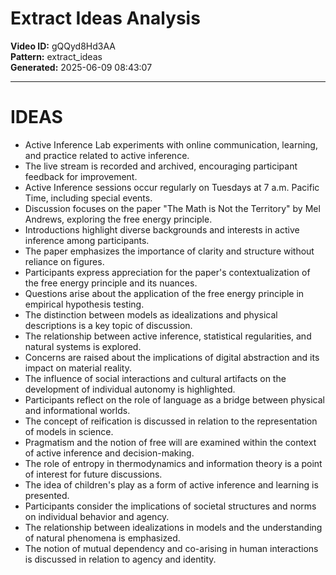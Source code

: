 # Extract Ideas Analysis

**Video ID:** gQQyd8Hd3AA  
**Pattern:** extract_ideas  
**Generated:** 2025-06-09 08:43:07  

---

# IDEAS

- Active Inference Lab experiments with online communication, learning, and practice related to active inference.
- The live stream is recorded and archived, encouraging participant feedback for improvement.
- Active Inference sessions occur regularly on Tuesdays at 7 a.m. Pacific Time, including special events.
- Discussion focuses on the paper "The Math is Not the Territory" by Mel Andrews, exploring the free energy principle.
- Introductions highlight diverse backgrounds and interests in active inference among participants.
- The paper emphasizes the importance of clarity and structure without reliance on figures.
- Participants express appreciation for the paper's contextualization of the free energy principle and its nuances.
- Questions arise about the application of the free energy principle in empirical hypothesis testing.
- The distinction between models as idealizations and physical descriptions is a key topic of discussion.
- The relationship between active inference, statistical regularities, and natural systems is explored.
- Concerns are raised about the implications of digital abstraction and its impact on material reality.
- The influence of social interactions and cultural artifacts on the development of individual autonomy is highlighted.
- Participants reflect on the role of language as a bridge between physical and informational worlds.
- The concept of reification is discussed in relation to the representation of models in science.
- Pragmatism and the notion of free will are examined within the context of active inference and decision-making.
- The role of entropy in thermodynamics and information theory is a point of interest for future discussions.
- The idea of children's play as a form of active inference and learning is presented.
- Participants consider the implications of societal structures and norms on individual behavior and agency.
- The relationship between idealizations in models and the understanding of natural phenomena is emphasized.
- The notion of mutual dependency and co-arising in human interactions is discussed in relation to agency and identity.